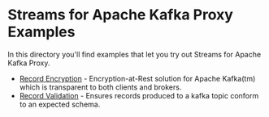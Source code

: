 # Streams for Apache Kafka Proxy Examples

In this directory you'll find examples that let you try out Streams for Apache Kafka Proxy.

* [Record Encryption](./record-encryption) - Encryption-at-Rest solution for Apache Kafka(tm) which is transparent to both clients and brokers.
* [Record Validation](./record-validation) - Ensures records produced to a kafka topic conform to an expected schema.

